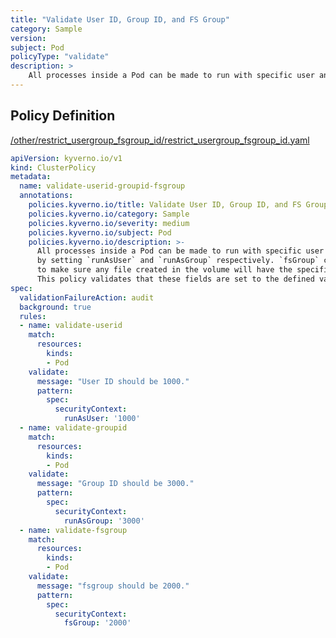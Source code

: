```yaml
---
title: "Validate User ID, Group ID, and FS Group"
category: Sample
version: 
subject: Pod
policyType: "validate"
description: >
    All processes inside a Pod can be made to run with specific user and groupID by setting `runAsUser` and `runAsGroup` respectively. `fsGroup` can be specified to make sure any file created in the volume will have the specified groupID. This policy validates that these fields are set to the defined values.
---
```


## Policy Definition
<a href="https://github.com/JimBugwadia/kyverno-policies/raw/fix_annotations//other/restrict_usergroup_fsgroup_id/restrict_usergroup_fsgroup_id.yaml" target="-blank">/other/restrict_usergroup_fsgroup_id/restrict_usergroup_fsgroup_id.yaml</a>

```yaml
apiVersion: kyverno.io/v1
kind: ClusterPolicy
metadata:
  name: validate-userid-groupid-fsgroup
  annotations:
    policies.kyverno.io/title: Validate User ID, Group ID, and FS Group
    policies.kyverno.io/category: Sample
    policies.kyverno.io/severity: medium
    policies.kyverno.io/subject: Pod
    policies.kyverno.io/description: >-
      All processes inside a Pod can be made to run with specific user and groupID
      by setting `runAsUser` and `runAsGroup` respectively. `fsGroup` can be specified
      to make sure any file created in the volume will have the specified groupID.
      This policy validates that these fields are set to the defined values.
spec:
  validationFailureAction: audit
  background: true
  rules:
  - name: validate-userid
    match:
      resources:
        kinds:
        - Pod
    validate:
      message: "User ID should be 1000."
      pattern:
        spec:
          securityContext:
            runAsUser: '1000'
  - name: validate-groupid
    match:
      resources:
        kinds:
        - Pod
    validate:
      message: "Group ID should be 3000."
      pattern:
        spec:
          securityContext:
            runAsGroup: '3000'
  - name: validate-fsgroup
    match:
      resources:
        kinds:
        - Pod
    validate:
      message: "fsgroup should be 2000."
      pattern:
        spec:
          securityContext:
            fsGroup: '2000'
```
